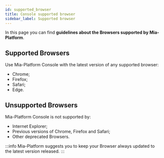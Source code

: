 ```yaml
---
id: supported_browser
title: Console supported browser
sidebar_label: Supported browser
---
```


In this page you can find **guidelines about the Browsers supported by Mia-Platform**.

## Supported Browsers

Use Mia-Platform Console with the latest version of any supported browser:

* Chrome;
* Firefox;
* Safari;
* Edge.

## Unsupported Browsers

Mia-Platform Console is not supported by:

* Internet Explorer;
* Previous versions of Chrome, Firefox and Safari;
* Other deprecated Browsers.

:::info
Mia-Platform suggests you to keep your Browser always updated to the latest version released.
:::
